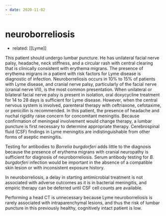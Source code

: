```yaml
---
- date: 2020-11-02
---
```


# neuroborreliosis

- related: [[Lyme]]

<!-- lyme suspected meningitis management -->

This patient should undergo lumbar puncture. He has unilateral facial nerve palsy, headache, neck stiffness, and a circular rash with central clearing that is clinically consistent with erythema migrans. The presence of erythema migrans in a patient with risk factors for Lyme disease is diagnostic of infection. Neuroborreliosis occurs in 10% to 15% of patients with Lyme disease, and cranial nerve palsy, particularly of the facial nerve (cranial nerve VII), is the most common presentation. When unilateral or bilateral facial nerve palsy is present in isolation, oral doxycycline treatment for 14 to 28 days is sufficient for Lyme disease. However, when the central nervous system is involved, parenteral therapy with ceftriaxone, cefotaxime, or penicillin is recommended. In this patient, the presence of headache and nuchal rigidity raise concern for concomitant meningitis. Because confirmation of meningeal involvement would change therapy, a lumbar puncture is first necessary to determine appropriate therapy. Cerebrospinal fluid (CSF) findings in Lyme meningitis are indistinguishable from other forms of aseptic meningitis.

Testing for antibodies to _Borrelia burgdorferi_ adds little to the diagnosis because the presence of erythema migrans with cranial neuropathy is sufficient for diagnosis of neuroborreliosis. Serum antibody testing for _B. burgdorferi_ infection would be important in the absence of a compatible skin lesion or with inconsistent exposure history.

In neuroborreliosis, a delay in starting antimicrobial treatment is not associated with adverse outcomes as it is in bacterial meningitis, and empiric therapy can be deferred until CSF cell counts are available.

Performing a head CT is unnecessary because Lyme neuroborreliosis is rarely associated with intraparenchymal lesions, and thus the risk of lumbar puncture in this previously healthy, cognitively intact patient is low.
